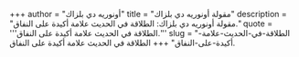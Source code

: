 +++
author = "أونوريه دي بلزاك"
title = "مقولة أونوريه دي بلزاك"
description = "مقولة أونوريه دي بلزاك: الطلاقة في الحديث علامة أكيدة على النفاق."
quote = '''الطلاقة في الحديث علامة أكيدة على النفاق.''' 
slug = "الطلاقة-في-الحديث-علامة-أكيدة-على-النفاق"
+++
الطلاقة في الحديث علامة أكيدة على النفاق.
